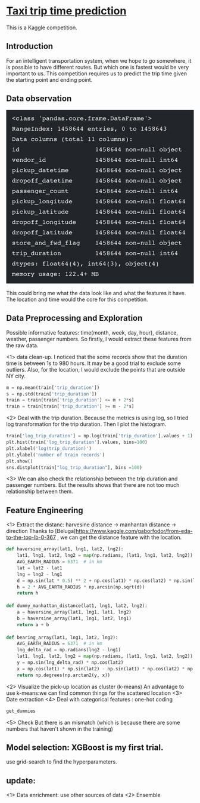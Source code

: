 # [Taxi trip time prediction](https://www.kaggle.com/c/nyc-taxi-trip-duration)

This is a Kaggle competition.

## Introduction

For an intelligent transportation system, when we hope to go somewhere, it is possible to have different routes. But which one is fastest
would be very important to us. This competition requires us to predict the trip time given the starting point and ending point.

## Data observation
![data information](https://github.com/SeanCsc/Taxi-trip-time-prediction/blob/master/other/data_info.jpg)

This could bring me what the data look like and what the features it have. The location and time would the core for this competition.
## Data Preprocessing and Exploration
Possible informative features: time(month, week, day, hour), distance, weather, passenger numbers. So firstly, I would extract these features from the raw data.

<1> data clean-up. I noticed that the some records show that the duration time is between 1s to 980 hours. It may be a good trial to exclude some outliers. Also, for the location, I would exclude the points that are outside NY city. 

```python
m = np.mean(train['trip_duration'])
s = np.std(train['trip_duration'])
train = train[train['trip_duration'] <= m + 2*s]
train = train[train['trip_duration'] >= m - 2*s]
```

<2> Deal with the trip duration. Because the metrics is using log, so I tried log transformation for the trip duration. Then I plot the histogram.

```python
train['log_trip_duration'] = np.log(train['trip_duration'].values + 1)
plt.hist(train['log_trip_duration'].values, bins=100)
plt.xlabel('log(trip_duration)')
plt.ylabel('number of train records')
plt.show()
sns.distplot(train["log_trip_duration"], bins =100)
```
<3> We can also check the relationship between the trip duration and passenger numbers. But the results shows that there are not too much relationship between them.

## Feature Engineering
<1> Extract the distanc: harvesine distance -> manhantan distance -> direction
Thanks to [Beluga]https://www.kaggle.com/gaborfodor/from-eda-to-the-top-lb-0-367 , we can get the distance feature with the location.
```python
def haversine_array(lat1, lng1, lat2, lng2):
    lat1, lng1, lat2, lng2 = map(np.radians, (lat1, lng1, lat2, lng2))
    AVG_EARTH_RADIUS = 6371  # in km
    lat = lat2 - lat1
    lng = lng2 - lng1
    d = np.sin(lat * 0.5) ** 2 + np.cos(lat1) * np.cos(lat2) * np.sin(lng * 0.5) ** 2
    h = 2 * AVG_EARTH_RADIUS * np.arcsin(np.sqrt(d))
    return h

def dummy_manhattan_distance(lat1, lng1, lat2, lng2):
    a = haversine_array(lat1, lng1, lat1, lng2)
    b = haversine_array(lat1, lng1, lat2, lng1)
    return a + b

def bearing_array(lat1, lng1, lat2, lng2):
    AVG_EARTH_RADIUS = 6371  # in km
    lng_delta_rad = np.radians(lng2 - lng1)
    lat1, lng1, lat2, lng2 = map(np.radians, (lat1, lng1, lat2, lng2))
    y = np.sin(lng_delta_rad) * np.cos(lat2)
    x = np.cos(lat1) * np.sin(lat2) - np.sin(lat1) * np.cos(lat2) * np.cos(lng_delta_rad)
    return np.degrees(np.arctan2(y, x))
```
<2> Visualize the pick-up location as cluster (k-means)
An advantage to use k-means:we can find common things for the scattered location
<3> Date extraction
<4> Deal with categorical features : one-hot coding

```python
get_dummies
```
<5> Check
But there is an mismatch (which is because there are some numbers that haven't shown in the training)



## Model selection: XGBoost is my first trial. 
use grid-search to find the hyperparameters.







## update:
<1> Data enrichment: use other sources of data
<2> Ensemble
